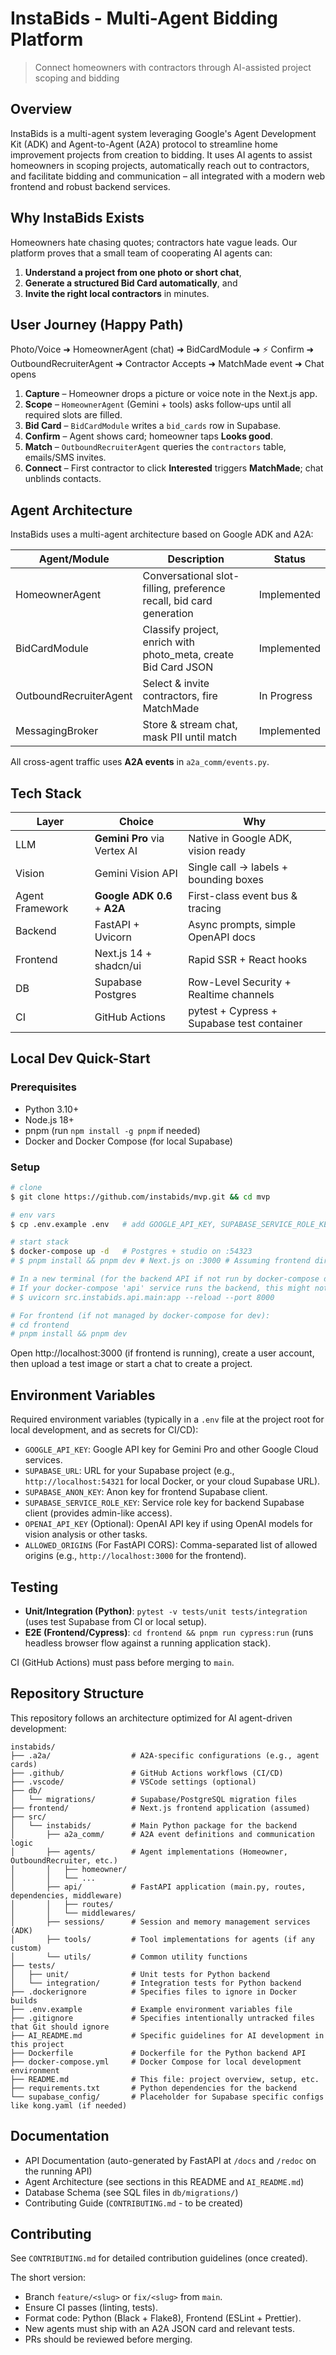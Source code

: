 # InstaBids - Multi-Agent Bidding Platform

> Connect homeowners with contractors through AI-assisted project scoping and bidding

## Overview

InstaBids is a multi-agent system leveraging Google's Agent Development Kit (ADK) and Agent-to-Agent (A2A) protocol to streamline home improvement projects from creation to bidding. It uses AI agents to assist homeowners in scoping projects, automatically reach out to contractors, and facilitate bidding and communication – all integrated with a modern web frontend and robust backend services.

## Why InstaBids Exists

Homeowners hate chasing quotes; contractors hate vague leads.
Our platform proves that a small team of cooperating AI agents can:

1. **Understand a project from one photo or short chat**,
2. **Generate a structured Bid Card automatically**, and
3. **Invite the right local contractors** in minutes.

## User Journey (Happy Path)
Photo/Voice ➜ HomeownerAgent (chat) ➜ BidCardModule ➜ ⚡ Confirm ➜ OutboundRecruiterAgent ➜ Contractor Accepts ➜ MatchMade event ➜ Chat opens

1. **Capture** – Homeowner drops a picture or voice note in the Next.js app.
2. **Scope** – `HomeownerAgent` (Gemini + tools) asks follow‑ups until all required slots are filled.
3. **Bid Card** – `BidCardModule` writes a `bid_cards` row in Supabase.
4. **Confirm** – Agent shows card; homeowner taps **Looks good**.
5. **Match** – `OutboundRecruiterAgent` queries the `contractors` table, emails/SMS invites.
6. **Connect** – First contractor to click **Interested** triggers **MatchMade**; chat unblinds contacts.

## Agent Architecture

InstaBids uses a multi-agent architecture based on Google ADK and A2A:

| Agent/Module           | Description                                                          | Status       |
| ---------------------- | -------------------------------------------------------------------- | ------------ |
| HomeownerAgent         | Conversational slot-filling, preference recall, bid card generation  | Implemented  |
| BidCardModule          | Classify project, enrich with photo_meta, create Bid Card JSON       | Implemented  |
| OutboundRecruiterAgent | Select & invite contractors, fire MatchMade                          | In Progress  |
| MessagingBroker        | Store & stream chat, mask PII until match                            | Implemented  |

All cross-agent traffic uses **A2A events** in `a2a_comm/events.py`.

## Tech Stack

| Layer           | Choice                       | Why                                        |
| --------------- | ---------------------------- | ------------------------------------------ |
| LLM             | **Gemini Pro** via Vertex AI | Native in Google ADK, vision ready         |
| Vision          | Gemini Vision API            | Single call → labels + bounding boxes      |
| Agent Framework | **Google ADK 0.6** + **A2A** | First-class event bus & tracing            |
| Backend         | FastAPI + Uvicorn            | Async prompts, simple OpenAPI docs         |
| Frontend        | Next.js 14 + shadcn/ui       | Rapid SSR + React hooks                    |
| DB              | Supabase Postgres            | Row-Level Security + Realtime channels     |
| CI              | GitHub Actions               | pytest + Cypress + Supabase test container |

## Local Dev Quick-Start

### Prerequisites

- Python 3.10+
- Node.js 18+
- pnpm (run `npm install -g pnpm` if needed)
- Docker and Docker Compose (for local Supabase)

### Setup

```bash
# clone
$ git clone https://github.com/instabids/mvp.git && cd mvp

# env vars
$ cp .env.example .env   # add GOOGLE_API_KEY, SUPABASE_SERVICE_ROLE_KEY, etc.

# start stack
$ docker-compose up -d   # Postgres + studio on :54323
# $ pnpm install && pnpm dev # Next.js on :3000 # Assuming frontend dir exists and has package.json

# In a new terminal (for the backend API if not run by docker-compose directly for dev)
# If your docker-compose 'api' service runs the backend, this might not be needed separately.
# $ uvicorn src.instabids.api.main:app --reload --port 8000 

# For frontend (if not managed by docker-compose for dev):
# cd frontend 
# pnpm install && pnpm dev 

```
Open http://localhost:3000 (if frontend is running), create a user account, then upload a test image or start a chat to create a project.

## Environment Variables
Required environment variables (typically in a `.env` file at the project root for local development, and as secrets for CI/CD):

- `GOOGLE_API_KEY`: Google API key for Gemini Pro and other Google Cloud services.
- `SUPABASE_URL`: URL for your Supabase project (e.g., `http://localhost:54321` for local Docker, or your cloud Supabase URL).
- `SUPABASE_ANON_KEY`: Anon key for frontend Supabase client.
- `SUPABASE_SERVICE_ROLE_KEY`: Service role key for backend Supabase client (provides admin-like access).
- `OPENAI_API_KEY` (Optional): OpenAI API key if using OpenAI models for vision analysis or other tasks.
- `ALLOWED_ORIGINS` (For FastAPI CORS): Comma-separated list of allowed origins (e.g., `http://localhost:3000` for the frontend).

## Testing

- **Unit/Integration (Python)**: `pytest -v tests/unit tests/integration` (uses test Supabase from CI or local setup).
- **E2E (Frontend/Cypress)**: `cd frontend && pnpm run cypress:run` (runs headless browser flow against a running application stack).

CI (GitHub Actions) must pass before merging to `main`.

## Repository Structure

This repository follows an architecture optimized for AI agent-driven development:

```
instabids/
├── .a2a/                  # A2A-specific configurations (e.g., agent cards)
├── .github/               # GitHub Actions workflows (CI/CD)
├── .vscode/               # VSCode settings (optional)
├── db/
│   └── migrations/        # Supabase/PostgreSQL migration files
├── frontend/              # Next.js frontend application (assumed)
├── src/
│   └── instabids/         # Main Python package for the backend
│       ├── a2a_comm/      # A2A event definitions and communication logic
│       ├── agents/        # Agent implementations (Homeowner, OutboundRecruiter, etc.)
│       │   ├── homeowner/
│       │   └── ...
│       ├── api/           # FastAPI application (main.py, routes, dependencies, middleware)
│       │   ├── routes/
│       │   └── middlewares/
│       ├── sessions/      # Session and memory management services (ADK)
│       ├── tools/         # Tool implementations for agents (if any custom)
│       └── utils/         # Common utility functions
├── tests/
│   ├── unit/              # Unit tests for Python backend
│   └── integration/       # Integration tests for Python backend
├── .dockerignore          # Specifies files to ignore in Docker builds
├── .env.example           # Example environment variables file
├── .gitignore             # Specifies intentionally untracked files that Git should ignore
├── AI_README.md           # Specific guidelines for AI development in this project
├── Dockerfile             # Dockerfile for the Python backend API
├── docker-compose.yml     # Docker Compose for local development environment
├── README.md              # This file: project overview, setup, etc.
├── requirements.txt       # Python dependencies for the backend
└── supabase_config/       # Placeholder for Supabase specific configs like kong.yaml (if needed)
```

## Documentation

- API Documentation (auto-generated by FastAPI at `/docs` and `/redoc` on the running API)
- Agent Architecture (see sections in this README and `AI_README.md`)
- Database Schema (see SQL files in `db/migrations/`)
- Contributing Guide (`CONTRIBUTING.md` - to be created)

## Contributing

See `CONTRIBUTING.md` for detailed contribution guidelines (once created).

The short version:

- Branch `feature/<slug>` or `fix/<slug>` from `main`.
- Ensure CI passes (linting, tests).
- Format code: Python (Black + Flake8), Frontend (ESLint + Prettier).
- New agents must ship with an A2A JSON card and relevant tests.
- PRs should be reviewed before merging.
